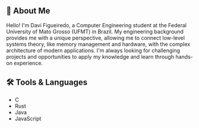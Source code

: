 ## 👋 About Me

Hello! I'm Davi Figueiredo, a Computer Engineering student at the Federal University of Mato Grosso (UFMT) in Brazil.
My engineering background provides me with a unique perspective, allowing me to connect low-level systems theory, like memory management and hardware, with the complex architecture of modern applications.
I'm always looking for challenging projects and opportunities to apply my knowledge and learn through hands-on experience. 

## 🛠️ Tools & Languages
- C
- Rust
- Java
- JavaScript
